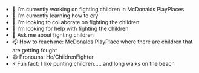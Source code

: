 - 🔭 I’m currently working on fighting children in McDonalds PlayPlaces
- 🌱 I’m currently learning how to cry
- 👯 I’m looking to collaborate on fighting the children
- 🤔 I’m looking for help with fighting the children
- 💬 Ask me about fighting children
- 📫 How to reach me: McDonalds PlayPlace where there are children that are getting fought
- 😄 Pronouns: He/ChildrenFighter
- ⚡ Fun fact: I like punting children..... and long walks on the beach

